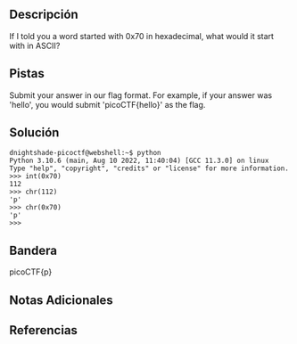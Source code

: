 ## Descripción
If I told you a word started with 0x70 in hexadecimal, what would it start with in ASCII?

## Pistas 
Submit your answer in our flag format. For example, if your answer was 'hello', you would submit 'picoCTF{hello}' as the flag.

## Solución
```
dnightshade-picoctf@webshell:~$ python
Python 3.10.6 (main, Aug 10 2022, 11:40:04) [GCC 11.3.0] on linux
Type "help", "copyright", "credits" or "license" for more information.
>>> int(0x70)
112
>>> chr(112)
'p'
>>> chr(0x70)
'p'
>>> 
```

## Bandera
picoCTF{p}

## Notas Adicionales

## Referencias
